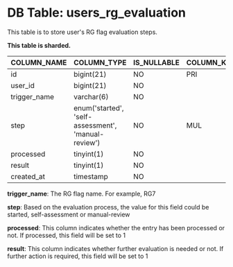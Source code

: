 # DB Table: users_rg_evaluation

This table is to store user's RG flag evaluation steps.

**This table is sharded.**

|COLUMN_NAME|COLUMN_TYPE |IS_NULLABLE|COLUMN_KEY|COLUMN_DEFAULT     |EXTRA         |
|-----------|------------|-----------|----------|-------------------|--------------|
|id         |bigint(21)  |NO         |PRI       |                   |auto_increment|
|user_id    |bigint(21)  |NO         |       |                   |              |
|trigger_name    |varchar(6)|NO         |       |                   |              |
|step      |enum('started', 'self-assessment', 'manual-review')        |NO         |MUL      |                   |              |
|processed    |tinyint(1)|NO         |       |0                   |              |
|result    |tinyint(1)|NO         |       |0                   |              |
|created_at |timestamp   |NO         |       |current_timestamp()|              |

**trigger_name**: The RG flag name. For example, RG7

**step**: Based on the evaluation process, the value for this field could be started, self-assessment or manual-review

**processed**: This column indicates whether the entry has been processed or not. If processed, this field will be set to 1

**result**: This column indicates whether further evaluation is needed or not. If further action is required, this field will be set to 1
